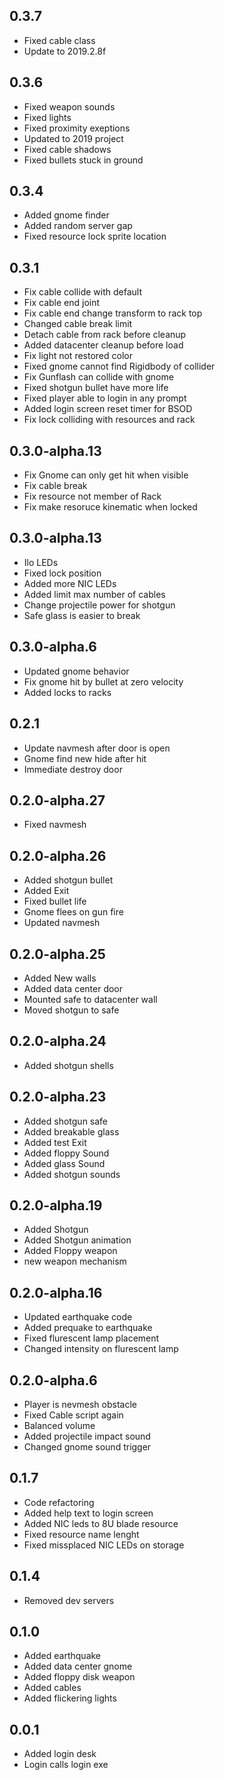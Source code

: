## 0.3.7
* Fixed cable class
* Update to 2019.2.8f

## 0.3.6
* Fixed weapon sounds
* Fixed lights
* Fixed proximity exeptions
* Updated to 2019 project
* Fixed cable shadows
* Fixed bullets stuck in ground

## 0.3.4
* Added gnome finder
* Added random server gap
* Fixed resource lock sprite location

## 0.3.1
* Fix cable collide with default
* Fix cable end joint
* Fix cable end change transform to rack top
* Changed cable break limit
* Detach cable from rack before cleanup
* Added datacenter cleanup before load
* Fix light not restored color
* Fixed gnome cannot find Rigidbody of collider
* Fix Gunflash can collide with gnome
* Fixed shotgun bullet have more life
* Fixed player able to login in any prompt
* Added login screen reset timer for BSOD
* Fix lock colliding with resources and rack

## 0.3.0-alpha.13
* Fix Gnome can only get hit when visible
* Fix cable break
* Fix resource not member of Rack
* Fix make resoruce kinematic when locked

## 0.3.0-alpha.13
* Ilo LEDs
* Fixed lock position
* Added more NIC LEDs
* Added limit max number of cables
* Change projectile power for shotgun
* Safe glass is easier to break

## 0.3.0-alpha.6
* Updated gnome behavior
* Fix gnome hit by bullet at zero velocity
* Added locks to racks

## 0.2.1
* Update navmesh after door is open
* Gnome find new hide after hit
* Immediate destroy door

## 0.2.0-alpha.27
* Fixed navmesh

## 0.2.0-alpha.26
* Added shotgun bullet
* Added Exit
* Fixed bullet life
* Gnome flees on gun fire
* Updated navmesh

## 0.2.0-alpha.25
* Added New walls
* Added data center door
* Mounted safe to datacenter wall
* Moved shotgun to safe

## 0.2.0-alpha.24
* Added shotgun shells

## 0.2.0-alpha.23
* Added shotgun safe
* Added breakable glass
* Added test Exit
* Added floppy Sound
* Added glass Sound
* Added shotgun sounds

## 0.2.0-alpha.19
* Added Shotgun
* Added Shotgun animation
* Added Floppy weapon
* new weapon mechanism

## 0.2.0-alpha.16
* Updated earthquake code
* Added prequake to earthquake
* Fixed flurescent lamp placement
* Changed intensity on flurescent lamp

## 0.2.0-alpha.6
* Player is nevmesh obstacle
* Fixed Cable script again
* Balanced volume
* Added projectile impact sound
* Changed gnome sound trigger

## 0.1.7
* Code refactoring
* Added help text to login screen
* Added NIC leds to 8U blade resource
* Fixed resource name lenght
* Fixed missplaced NIC LEDs on storage

## 0.1.4
* Removed dev servers

## 0.1.0
* Added earthquake
* Added data center gnome
* Added floppy disk weapon
* Added cables
* Added flickering lights

## 0.0.1
* Added login desk
* Login calls login exe
  